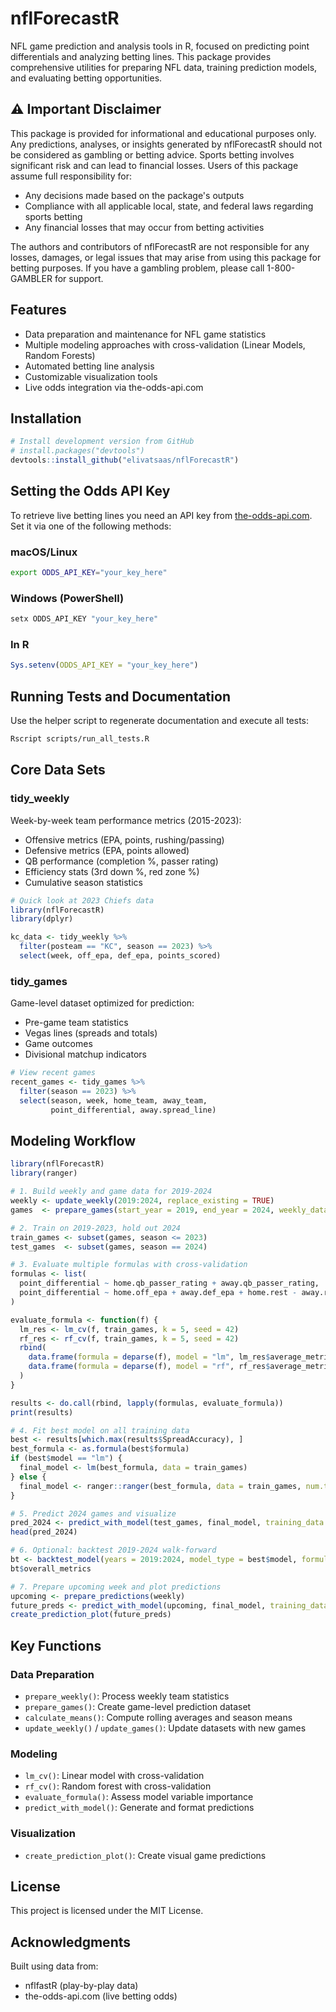 # nflForecastR

NFL game prediction and analysis tools in R, focused on predicting point differentials and analyzing betting lines. This package provides comprehensive utilities for preparing NFL data, training prediction models, and evaluating betting opportunities.

## ⚠️ Important Disclaimer

This package is provided for informational and educational purposes only. Any predictions, analyses, or insights generated by nflForecastR should not be considered as gambling or betting advice. Sports betting involves significant risk and can lead to financial losses. Users of this package assume full responsibility for:

- Any decisions made based on the package's outputs
- Compliance with all applicable local, state, and federal laws regarding sports betting
- Any financial losses that may occur from betting activities

The authors and contributors of nflForecastR are not responsible for any losses, damages, or legal issues that may arise from using this package for betting purposes. If you have a gambling problem, please call 1-800-GAMBLER for support.

## Features

- Data preparation and maintenance for NFL game statistics
- Multiple modeling approaches with cross-validation (Linear Models, Random Forests)
- Automated betting line analysis
- Customizable visualization tools
- Live odds integration via the-odds-api.com

## Installation

```r
# Install development version from GitHub
# install.packages("devtools")
devtools::install_github("elivatsaas/nflForecastR")
```

## Setting the Odds API Key

To retrieve live betting lines you need an API key from
[the-odds-api.com](https://the-odds-api.com/). Set it via one of the
following methods:

### macOS/Linux
```bash
export ODDS_API_KEY="your_key_here"
```

### Windows (PowerShell)
```powershell
setx ODDS_API_KEY "your_key_here"
```

### In R
```r
Sys.setenv(ODDS_API_KEY = "your_key_here")
```

## Running Tests and Documentation

Use the helper script to regenerate documentation and execute all tests:

```bash
Rscript scripts/run_all_tests.R
```

## Core Data Sets

### tidy_weekly
Week-by-week team performance metrics (2015-2023):
- Offensive metrics (EPA, points, rushing/passing)
- Defensive metrics (EPA, points allowed)
- QB performance (completion %, passer rating)
- Efficiency stats (3rd down %, red zone %)
- Cumulative season statistics

```r
# Quick look at 2023 Chiefs data
library(nflForecastR)
library(dplyr)

kc_data <- tidy_weekly %>%
  filter(posteam == "KC", season == 2023) %>%
  select(week, off_epa, def_epa, points_scored)
```

### tidy_games
Game-level dataset optimized for prediction:
- Pre-game team statistics
- Vegas lines (spreads and totals)
- Game outcomes
- Divisional matchup indicators

```r
# View recent games
recent_games <- tidy_games %>%
  filter(season == 2023) %>%
  select(season, week, home_team, away_team, 
         point_differential, away.spread_line)
```

## Modeling Workflow


```r
library(nflForecastR)
library(ranger)

# 1. Build weekly and game data for 2019-2024
weekly <- update_weekly(2019:2024, replace_existing = TRUE)
games  <- prepare_games(start_year = 2019, end_year = 2024, weekly_data = weekly)

# 2. Train on 2019-2023, hold out 2024
train_games <- subset(games, season <= 2023)
test_games  <- subset(games, season == 2024)

# 3. Evaluate multiple formulas with cross-validation
formulas <- list(
  point_differential ~ home.qb_passer_rating + away.qb_passer_rating,
  point_differential ~ home.off_epa + away.def_epa + home.rest - away.rest
)

evaluate_formula <- function(f) {
  lm_res <- lm_cv(f, train_games, k = 5, seed = 42)
  rf_res <- rf_cv(f, train_games, k = 5, seed = 42)
  rbind(
    data.frame(formula = deparse(f), model = "lm", lm_res$average_metrics),
    data.frame(formula = deparse(f), model = "rf", rf_res$average_metrics)
  )
}

results <- do.call(rbind, lapply(formulas, evaluate_formula))
print(results)

# 4. Fit best model on all training data
best <- results[which.max(results$SpreadAccuracy), ]
best_formula <- as.formula(best$formula)
if (best$model == "lm") {
  final_model <- lm(best_formula, data = train_games)
} else {
  final_model <- ranger::ranger(best_formula, data = train_games, num.trees = 500)
}

# 5. Predict 2024 games and visualize
pred_2024 <- predict_with_model(test_games, final_model, training_data = train_games)
head(pred_2024)

# 6. Optional: backtest 2019-2024 walk-forward
bt <- backtest_model(years = 2019:2024, model_type = best$model, formula = best_formula)
bt$overall_metrics

# 7. Prepare upcoming week and plot predictions
upcoming <- prepare_predictions(weekly)
future_preds <- predict_with_model(upcoming, final_model, training_data = train_games)
create_prediction_plot(future_preds)

```
## Key Functions

### Data Preparation
- `prepare_weekly()`: Process weekly team statistics
- `prepare_games()`: Create game-level prediction dataset
- `calculate_means()`: Compute rolling averages and season means
- `update_weekly()` / `update_games()`: Update datasets with new games

### Modeling
- `lm_cv()`: Linear model with cross-validation
- `rf_cv()`: Random forest with cross-validation
- `evaluate_formula()`: Assess model variable importance
- `predict_with_model()`: Generate and format predictions

### Visualization
- `create_prediction_plot()`: Create visual game predictions


## License

This project is licensed under the MIT License.

## Acknowledgments

Built using data from:
- nflfastR (play-by-play data)
- the-odds-api.com (live betting odds)
